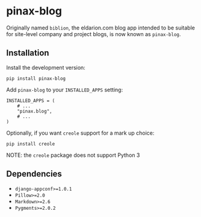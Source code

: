 # pinax-blog

Originally named `biblion`, the eldarion.com blog app intended to be suitable
for site-level company and project blogs, is now known as `pinax-blog`.

## Installation

Install the development version:

    pip install pinax-blog

Add `pinax-blog` to your `INSTALLED_APPS` setting:

    INSTALLED_APPS = (
        # ...
        "pinax.blog",
        # ...
    )

Optionally, if you want `creole` support for a mark up choice:

    pip install creole


NOTE: the `creole` package does not support Python 3


## Dependencies

* `django-appconf>=1.0.1`
* `Pillow>=2.0`
* `Markdown>=2.6`
* `Pygments>=2.0.2`
